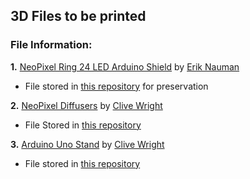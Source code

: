 ## 3D Files to be printed

### File Information:

**1.** [NeoPixel Ring 24 LED Arduino Shield](https://www.thingiverse.com/thing:1084592) by [Erik Nauman](https://www.thingiverse.com/enauman)
  - File stored in [this repository](./3D_Files/NeoPixel_Ring_24_LED_Arduino_Shield) for preservation
    
**2.** [NeoPixel Diffusers](https://www.thingiverse.com/thing:6913553) by [Clive Wright](https://www.thingiverse.com/clivewr/designs)
- File Stored in [this repository](./3D_Files/Neopixel_Shield_Diffusers_-_6913553)

**3.** [Arduino Uno Stand](https://www.thingiverse.com/thing:6911369/files) by [Clive Wright](https://www.thingiverse.com/clivewr/designs)
  - File stored in [this repository](./3D_Files/Arduino_Uno_Stand_-_6911369)
